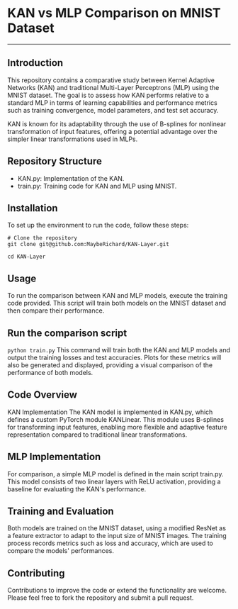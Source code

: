 # KAN vs MLP Comparison on MNIST Dataset

-----
## Introduction
This repository contains a comparative study between Kernel Adaptive Networks (KAN) and traditional Multi-Layer Perceptrons (MLP) using the MNIST dataset. The goal is to assess how KAN performs relative to a standard MLP in terms of learning capabilities and performance metrics such as training convergence, model parameters, and test set accuracy.

KAN is known for its adaptability through the use of B-splines for nonlinear transformation of input features, offering a potential advantage over the simpler linear transformations used in MLPs.

## Repository Structure

- KAN.py: Implementation of the KAN.
- train.py: Training code for KAN and MLP using MNIST.

## Installation
To set up the environment to run the code, follow these steps:

```
# Clone the repository
git clone git@github.com:MaybeRichard/KAN-Layer.git

cd KAN-Layer
```

## Usage
To run the comparison between KAN and MLP models, execute the training code provided. This script will train both models on the MNIST dataset and then compare their performance.

## Run the comparison script
`python train.py` This command will train both the KAN and MLP models and output the training losses and test accuracies. Plots for these metrics will also be generated and displayed, providing a visual comparison of the performance of both models.

## Code Overview
KAN Implementation
The KAN model is implemented in KAN.py, which defines a custom PyTorch module KANLinear. This module uses B-splines for transforming input features, enabling more flexible and adaptive feature representation compared to traditional linear transformations.

## MLP Implementation
For comparison, a simple MLP model is defined in the main script train.py. This model consists of two linear layers with ReLU activation, providing a baseline for evaluating the KAN's performance.

## Training and Evaluation
Both models are trained on the MNIST dataset, using a modified ResNet as a feature extractor to adapt to the input size of MNIST images. The training process records metrics such as loss and accuracy, which are used to compare the models' performances.

## Contributing
Contributions to improve the code or extend the functionality are welcome. Please feel free to fork the repository and submit a pull request.

